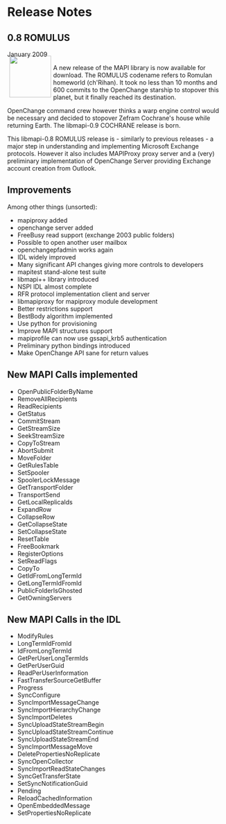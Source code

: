 # Release Notes #

<div class="news">
  <h2>0.8 ROMULUS</h2>
  <div class="date">January 2009</div>

<img border="0" width="96" height="96" style="border: 0pt none; margin: -5px 5px 5px; float: left;" alt="" src="/images/icon_openchange_logo.png" />

A new release of the MAPI library is now available for download. The
ROMULUS codename refers to Romulan homeworld (ch'Rihan). It took no
less than 10 months and 600 commits to the OpenChange starship to
stopover this planet, but it finally reached its destination.

OpenChange command crew however thinks a warp engine control would be
necessary and decided to stopover Zefram Cochrane's house while
returning Earth. The libmapi-0.9 COCHRANE release is born.

This libmapi-0.8 ROMULUS release is - similarly to previous releases -
a major step in understanding and implementing Microsoft Exchange
protocols. However it also includes MAPIProxy proxy server and a
(very) preliminary implementation of OpenChange Server providing
Exchange account creation from Outlook.


## Improvements ##

Among other things (unsorted):

- mapiproxy added
- openchange server added
- FreeBusy read support (exchange 2003 public folders)
- Possible to open another user mailbox
- openchangepfadmin works again
- IDL widely improved
- Many significant API changes giving more controls to developers
- mapitest stand-alone test suite
- libmapi++ library introduced
- NSPI IDL almost complete
- RFR protocol implementation client and server
- libmapiproxy for mapiproxy module development
- Better restrictions support
- BestBody algorithm implemented
- Use python for provisioning
- Improve MAPI structures support
- mapiprofile can now use gssapi_krb5 authentication
- Preliminary python bindings introduced
- Make OpenChange API sane for return values


## New MAPI Calls implemented ##

- OpenPublicFolderByName
- RemoveAllRecipients
- ReadRecipients
- GetStatus
- CommitStream
- GetStreamSize
- SeekStreamSize
- CopyToStream
- AbortSubmit
- MoveFolder
- GetRulesTable
- SetSpooler
- SpoolerLockMessage
- GetTransportFolder
- TransportSend
- GetLocalReplicaIds
- ExpandRow
- CollapseRow
- GetCollapseState
- SetCollapseState
- ResetTable
- FreeBookmark
- RegisterOptions
- SetReadFlags
- CopyTo
- GetIdFromLongTermId
- GetLongTermIdFromId
- PublicFolderIsGhosted
- GetOwningServers

## New MAPI Calls in the IDL ##

- ModifyRules
- LongTermIdFromId
- IdFromLongTermId
- GetPerUserLongTermIds
- GetPerUserGuid
- ReadPerUserInformation
- FastTransferSourceGetBuffer
- Progress
- SyncConfigure
- SyncImportMessageChange
- SyncImportHierarchyChange
- SyncImportDeletes
- SyncUploadStateStreamBegin
- SyncUploadStateStreamContinue
- SyncUploadStateStreamEnd
- SyncImportMessageMove
- DeletePropertiesNoReplicate
- SyncOpenCollector
- SyncImportReadStateChanges
- SyncGetTransferState
- SetSyncNotificationGuid
- Pending
- ReloadCachedInformation
- OpenEmbeddedMessage
- SetPropertiesNoReplicate

</div>
